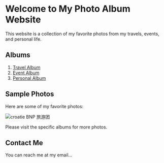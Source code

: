 # Welcome to My Photo Album Website

This website is a collection of my favorite photos from my travels, events, and personal life.

## Albums

1. [Travel Album](travel.md)
2. [Event Album](event.md)
3. [Personal Album](personal.md)

## Sample Photos

Here are some of my favorite photos:

![croatie BNP 旅游团](/blob/main/IMG_8445.JPG)



Please visit the specific albums for more photos.

## Contact Me

You can reach me at my email...

